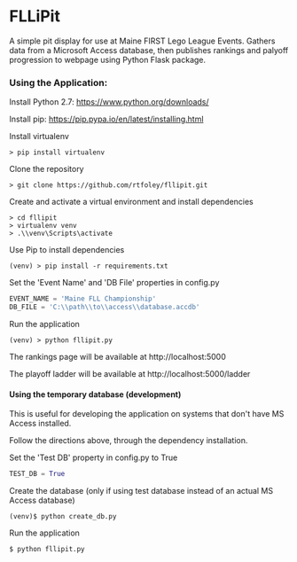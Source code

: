 # FLLiPit
A simple pit display for use at Maine FIRST Lego League Events.
Gathers data from a Microsoft Access database, then publishes rankings and palyoff progression to webpage using Python Flask package.

### Using the Application:
Install Python 2.7: https://www.python.org/downloads/

Install pip: https://pip.pypa.io/en/latest/installing.html

Install virtualenv
```text
> pip install virtualenv
```

Clone the repository
```text
> git clone https://github.com/rtfoley/fllipit.git
```

Create and activate a virtual environment and install dependencies
```text
> cd fllipit
> virtualenv venv
> .\\venv\Scripts\activate
```

Use Pip to install dependencies
```text
(venv) > pip install -r requirements.txt
```

Set the 'Event Name' and 'DB File' properties in config.py
```python
EVENT_NAME = 'Maine FLL Championship'
DB_FILE = 'C:\\path\\to\\access\\database.accdb'
```

Run the application
```text
(venv) > python fllipit.py
```

The rankings page will be available at http://localhost:5000

The playoff ladder will be available at http://localhost:5000/ladder

#### Using the temporary database (development)
This is useful for developing the application on systems that don't have MS Access installed.

Follow the directions above, through the dependency installation.

Set the 'Test DB' property in config.py to True
```python
TEST_DB = True
```

Create the database (only if using test database instead of an actual MS Access database)
```text
(venv)$ python create_db.py
```

Run the application
```text
$ python fllipit.py
```
